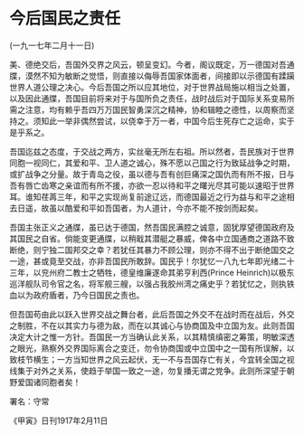 # 今后国民之责任

 

(一九一七年二月十一日)

 

美、德绝交后，吾国外交界之风云，顿呈变幻。今者，阁议既定，万一德国对吾通牒，漠然不知为敏断之觉悟，则直接以侮辱吾国家体面者，间接即以示德国有蹂躏世界人道公理之决心。今后吾国之所以应其地位，对于世界战局施以相当之处置，以及因此通牒，吾国目前将来对于与国所负之责任，战时战后对于国际关系变易所需之注意，均有赖乎吾四万万国民智勇深沉之精神，协和辑睦之德性，以周察而坚持之。须知此一举非偶然尝试，以侥幸于万一者，中国今后生死存亡之运命，实于是乎系之。

吾国迄兹之态度，于交战之两方，实丝毫无所左右祖。所以然者，吾民族对于世界同胞一视同仁，其爱和平、卫人道之诚心，殊不愿以己国之行为致延战争之时期，或扩战争之分量。故于青岛之役，虽以德与吾有创巨痛深之国仇而有所不报，日与吾有唇亡齿寒之亲谊而有所不援，亦欲一忍以待和平之曙光尽其可能以速昭于世界耳。谁知荏苒三年，和平之实现尚复前途辽远，而德国最近之行为益与和平之途相去日遥，故虽以酷爱和平如吾国者，为人道计，今亦不能不按剑而起矣。

吾国主张正义之通牒，虽已达于德国，然吾国民满腔之诚意，固犹厚望德国政府及其国民之自省。倘能变更通牒，以稍戢其潜艇之暴威，俾各中立国通商之道路不致断绝，则宁独二国邦交之幸？若犹任其暴力不顾公理，则亦不得不出于断绝国交之一途，甚或竟至交战，亦非吾国民所敢辞。国民乎！尔犹忆一八九七年即光绪二十三年，以兖州府二教士之牺牲，德皇维廉遂命其弟亨利西(Prince Heinrich)以极东巡洋舰队司令官之名，将军舰三艘，以强占我胶州湾之痛史乎？若犹忆之，则执铁血以为政府盾者，乃今日国民之责也。

但吾国苟由此以跃入世界交战之舞台者，此后吾国之外交不在战时而在战后，外交之制胜，不在以其实力与德为敌，而在以其诚心与协商国及中立国为友。此则吾国决定大计之惟一方针。吾国民一方当确认此关系，以其精慎缜密之筹策，明敏深透之眼光，熟察外交界国际离合之变迁，勿令协商国或中立国中之一国有所误解，以致枝节横生；一方当知世界之风云起伏，无一不与吾国存亡有关，今宜转全国之视线集于对外之关系，使趋于举国一致之一途，勿复播无谓之党争。此则所深望于朝野爱国诸同胞者矣！

 

署名：守常

《甲寅》日刊1917年2月11日

 

 

